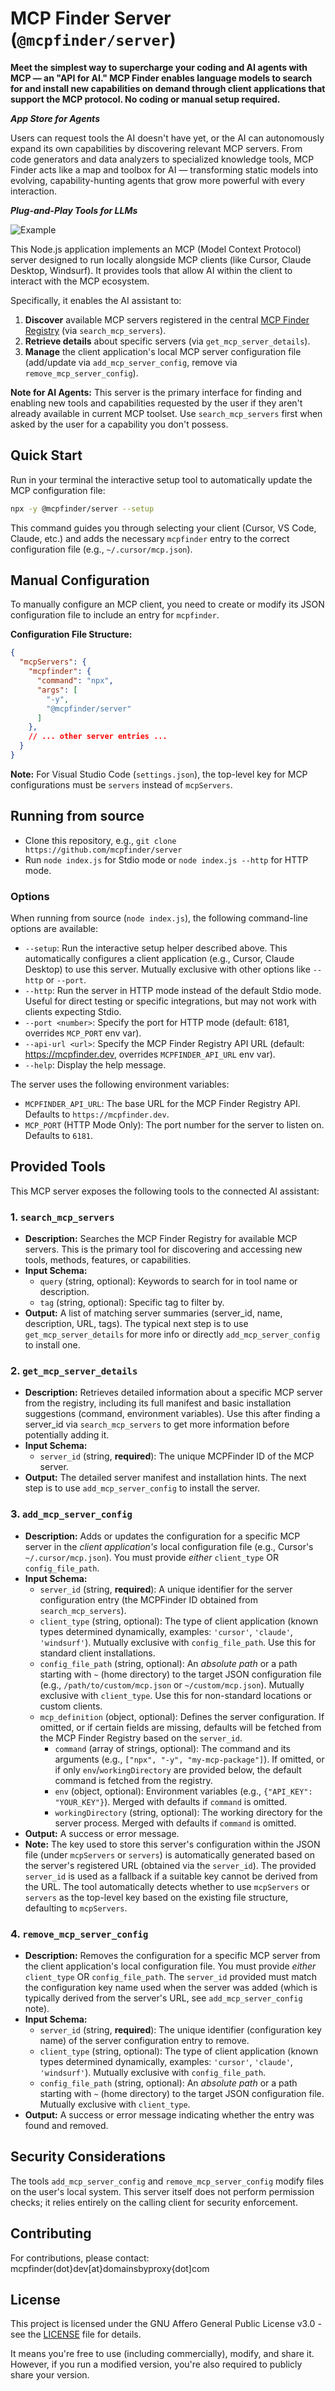 # MCP Finder Server (`@mcpfinder/server`)

**Meet the simplest way to supercharge your coding and AI agents with MCP — an "API for AI." MCP Finder enables language models to search for and install new capabilities on demand through client applications that support the MCP protocol. No coding or manual setup required.**

***App Store for Agents***

Users can request tools the AI doesn't have yet, or the AI can autonomously expand its own capabilities by discovering relevant MCP servers. From code generators and data analyzers to specialized knowledge tools, MCP Finder acts like a map and toolbox for AI — transforming static models into evolving, capability-hunting agents that grow more powerful with every interaction.

***Plug-and-Play Tools for LLMs***

![Example](https://raw.githubusercontent.com/mcpfinder/server/main/example_chat.png)

This Node.js application implements an MCP (Model Context Protocol) server designed to run locally alongside MCP clients (like Cursor, Claude Desktop, Windsurf). It provides tools that allow AI within the client to interact with the MCP ecosystem.

Specifically, it enables the AI assistant to:

1.  **Discover** available MCP servers registered in the central [MCP Finder Registry](https://mcpfinder.dev) (via `search_mcp_servers`).
2.  **Retrieve details** about specific servers (via `get_mcp_server_details`).
3.  **Manage** the client application's local MCP server configuration file (add/update via `add_mcp_server_config`, remove via `remove_mcp_server_config`).

**Note for AI Agents:** This server is the primary interface for finding and enabling new tools and capabilities requested by the user if they aren't already available in current MCP toolset. Use `search_mcp_servers` first when asked by the user for a capability you don't possess.

## Quick Start

Run in your terminal the interactive setup tool to automatically update the MCP configuration file:
```bash
npx -y @mcpfinder/server --setup
```
This command guides you through selecting your client (Cursor, VS Code, Claude, etc.) and adds the necessary `mcpfinder` entry to the correct configuration file (e.g., `~/.cursor/mcp.json`).

## Manual Configuration

To manually configure an MCP client, you need to create or modify its JSON configuration file to include an entry for `mcpfinder`.

**Configuration File Structure:**

```json
{
  "mcpServers": { 
    "mcpfinder": {
      "command": "npx",
      "args": [
        "-y",
        "@mcpfinder/server"
      ]
    },
    // ... other server entries ...
  }
}
```

**Note:** For Visual Studio Code (`settings.json`), the top-level key for MCP configurations must be `servers` instead of `mcpServers`.

## Running from source

*   Clone this repository, e.g., `git clone https://github.com/mcpfinder/server`
*   Run `node index.js` for Stdio mode or `node index.js --http` for HTTP mode.

### Options

When running from source (`node index.js`), the following command-line options are available:

*   `--setup`: Run the interactive setup helper described above. This automatically configures a client application (e.g., Cursor, Claude Desktop) to use this server. Mutually exclusive with other options like `--http` or `--port`.
*   `--http`: Run the server in HTTP mode instead of the default Stdio mode. Useful for direct testing or specific integrations, but may not work with clients expecting Stdio.
*   `--port <number>`: Specify the port for HTTP mode (default: 6181, overrides `MCP_PORT` env var).
*   `--api-url <url>`: Specify the MCP Finder Registry API URL (default: https://mcpfinder.dev, overrides `MCPFINDER_API_URL` env var).
*   `--help`: Display the help message.

The server uses the following environment variables:

*   `MCPFINDER_API_URL`: The base URL for the MCP Finder Registry API. Defaults to `https://mcpfinder.dev`.
*   `MCP_PORT` (HTTP Mode Only): The port number for the server to listen on. Defaults to `6181`.

## Provided Tools

This MCP server exposes the following tools to the connected AI assistant:

### 1. `search_mcp_servers`

*   **Description:** Searches the MCP Finder Registry for available MCP servers. This is the primary tool for discovering and accessing new tools, methods, features, or capabilities.
*   **Input Schema:**
    *   `query` (string, optional): Keywords to search for in tool name or description.
    *   `tag` (string, optional): Specific tag to filter by.
*   **Output:** A list of matching server summaries (server_id, name, description, URL, tags). The typical next step is to use `get_mcp_server_details` for more info or directly `add_mcp_server_config` to install one.

### 2. `get_mcp_server_details`

*   **Description:** Retrieves detailed information about a specific MCP server from the registry, including its full manifest and basic installation suggestions (command, environment variables). Use this after finding a server_id via `search_mcp_servers` to get more information before potentially adding it.
*   **Input Schema:**
    *   `server_id` (string, **required**): The unique MCPFinder ID of the MCP server.
*   **Output:** The detailed server manifest and installation hints. The next step is to use `add_mcp_server_config` to install the server.

### 3. `add_mcp_server_config`

*   **Description:** Adds or updates the configuration for a specific MCP server in the *client application's* local configuration file (e.g., Cursor's `~/.cursor/mcp.json`). You must provide *either* `client_type` OR `config_file_path`.
*   **Input Schema:**
    *   `server_id` (string, **required**): A unique identifier for the server configuration entry (the MCPFinder ID obtained from `search_mcp_servers`).
    *   `client_type` (string, optional): The type of client application (known types determined dynamically, examples: `'cursor'`, `'claude'`, `'windsurf'`). Mutually exclusive with `config_file_path`. Use this for standard client installations.
    *   `config_file_path` (string, optional): An *absolute path* or a path starting with `~` (home directory) to the target JSON configuration file (e.g., `/path/to/custom/mcp.json` or `~/custom/mcp.json`). Mutually exclusive with `client_type`. Use this for non-standard locations or custom clients.
    *   `mcp_definition` (object, optional): Defines the server configuration. If omitted, or if certain fields are missing, defaults will be fetched from the MCP Finder Registry based on the `server_id`.
        *   `command` (array of strings, optional): The command and its arguments (e.g., `["npx", "-y", "my-mcp-package"]`). If omitted, or if only `env`/`workingDirectory` are provided below, the default command is fetched from the registry.
        *   `env` (object, optional): Environment variables (e.g., `{"API_KEY": "YOUR_KEY"}`). Merged with defaults if `command` is omitted.
        *   `workingDirectory` (string, optional): The working directory for the server process. Merged with defaults if `command` is omitted.
*   **Output:** A success or error message.
*   **Note:** The key used to store this server's configuration within the JSON file (under `mcpServers` or `servers`) is automatically generated based on the server's registered URL (obtained via the `server_id`). The provided `server_id` is used as a fallback if a suitable key cannot be derived from the URL. The tool automatically detects whether to use `mcpServers` or `servers` as the top-level key based on the existing file structure, defaulting to `mcpServers`.

### 4. `remove_mcp_server_config`

*   **Description:** Removes the configuration for a specific MCP server from the client application's local configuration file. You must provide *either* `client_type` OR `config_file_path`. The `server_id` provided must match the configuration key name used when the server was added (which is typically derived from the server's URL, see `add_mcp_server_config` note).
*   **Input Schema:**
    *   `server_id` (string, **required**): The unique identifier (configuration key name) of the server configuration entry to remove.
    *   `client_type` (string, optional): The type of client application (known types determined dynamically, examples: `'cursor'`, `'claude'`, `'windsurf'`). Mutually exclusive with `config_file_path`.
    *   `config_file_path` (string, optional): An *absolute path* or a path starting with `~` (home directory) to the target JSON configuration file. Mutually exclusive with `client_type`.
*   **Output:** A success or error message indicating whether the entry was found and removed.

## Security Considerations

The tools `add_mcp_server_config` and `remove_mcp_server_config` modify files on the user's local system. This server itself does not perform permission checks; it relies entirely on the calling client for security enforcement.

## Contributing

For contributions, please contact: mcpfinder(dot}dev[at}domainsbyproxy{dot]com

## License

This project is licensed under the GNU Affero General Public License v3.0 - see the [LICENSE](LICENSE) file for details.

It means you're free to use (including commercially), modify, and share it. However, if you run a modified version, you're also required to publicly share your version.

